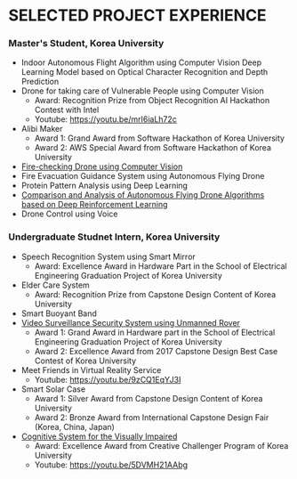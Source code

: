 # SELECTED PROJECT EXPERIENCE

### Master's Student, Korea University
- Indoor Autonomous Flight Algorithm using Computer Vision Deep Learning Model based on Optical Character Recognition and Depth Prediction
- Drone for taking care of Vulnerable People using Computer Vision
  - Award: Recognition Prize from Object Recognition AI Hackathon Contest with Intel
  - Youtube: https://youtu.be/mrI6iaLh72c
- Alibi Maker
  - Award 1: Grand Award from Software Hackathon of Korea University
  - Award 2: AWS Special Award from Software Hackathon of Korea University
- [Fire-checking Drone using Computer Vision](Researches/fire-checking-drone.md)
- Fire Evacuation Guidance System using Autonomous Flying Drone
- Protein Pattern Analysis using Deep Learning
- [Comparison and Analysis of Autonomous Flying Drone Algorithms based on Deep Reinforcement Learning](Researches/comparing-deep-rl-models.md)
- Drone Control using Voice

### Undergraduate Studnet Intern, Korea University
- Speech Recognition System using Smart Mirror
  - Award: Excellence Award in Hardware Part in the School of Electrical Engineering Graduation Project of Korea University
- Elder Care System
  - Award: Recognition Prize from Capstone Design Content of Korea University
- Smart Buoyant Band
- [Video Surveillance Security System using Unmanned Rover](Researches/patrol-surveillance-system.md)
  - Award 1: Grand Award in Hardware part in the School of Electrical Engineering Graduation Project of Korea University
  - Award 2: Excellence Award from 2017 Capstone Design Best Case Contest of Korea University
- Meet Friends in Virtual Reality Service
  - Youtube: https://youtu.be/9zCQ1EqYJ3I
- Smart Solar Case
  - Award 1: Silver Award from Capstone Design Content of Korea University
  - Award 2: Bronze Award from International Capstone Design Fair (Korea, China, Japan)
- [Cognitive System for the Visually Impaired](Researches/cognitive-system.md)
  - Award: Excellence Award from Creative Challenger Program of Korea University
  - Youtube: https://youtu.be/5DVMH21AAbg
